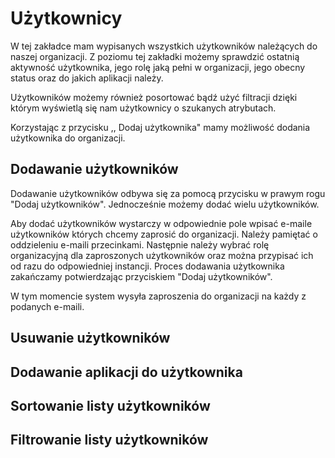 # Użytkownicy

W tej zakładce mam wypisanych wszystkich użytkowników należących do naszej organizacji. Z poziomu tej zakładki możemy sprawdzić ostatnią aktywność użytkownika, jego rolę jaką pełni w organizacji, jego obecny status oraz do jakich aplikacji należy.&#x20;

Użytkowników możemy również posortować bądź użyć filtracji dzięki którym wyświetlą się nam użytkownicy o szukanych atrybutach.

Korzystając z przycisku ,, Dodaj użytkownika" mamy możliwość dodania użytkownika do organizacji.

## Dodawanie użytkowników

Dodawanie użytkowników odbywa się za pomocą przycisku w prawym rogu "Dodaj użytkowników". Jednocześnie możemy dodać wielu użytkowników.

Aby dodać użytkowników wystarczy w odpowiednie pole wpisać e-maile użytkowników których chcemy zaprosić do organizacji. Należy pamiętać o  oddzieleniu e-maili przecinkami. Następnie należy wybrać rolę organizacyjną dla zaproszonych użytkowników oraz można przypisać ich od razu do odpowiedniej instancji. Proces dodawania użytkownika zakańczamy potwierdzając przyciskiem "Dodaj użytkowników".

W tym momencie system wysyła zaproszenia do organizacji na każdy z podanych e-maili.

## Usuwanie użytkowników

## Dodawanie aplikacji do użytkownika

## Sortowanie listy użytkowników

## Filtrowanie listy użytkowników
